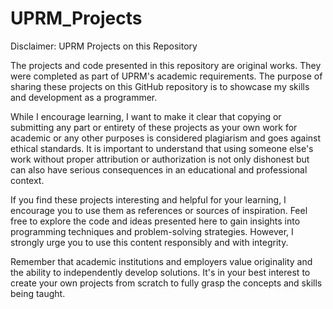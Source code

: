 # UPRM_Projects
Disclaimer: UPRM Projects on this Repository

The projects and code presented in this repository are original works. They were completed as part of UPRM's academic requirements. The purpose of sharing these projects on this GitHub repository is to showcase my skills and development as a programmer.

While I encourage learning, I want to make it clear that copying or submitting any part or entirety of these projects as your own work for academic or any other purposes is considered plagiarism and goes against ethical standards. It is important to understand that using someone else's work without proper attribution or authorization is not only dishonest but can also have serious consequences in an educational and professional context.

If you find these projects interesting and helpful for your learning, I encourage you to use them as references or sources of inspiration. Feel free to explore the code and ideas presented here to gain insights into programming techniques and problem-solving strategies. However, I strongly urge you to use this content responsibly and with integrity.

Remember that academic institutions and employers value originality and the ability to independently develop solutions. It's in your best interest to create your own projects from scratch to fully grasp the concepts and skills being taught.
